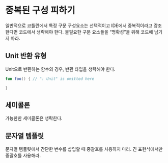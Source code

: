 # 중복된 구성 피하기

일반적으로 코틀린에서 특정 구문 구성요소는 선택적이고 IDE에서 중복적이라고 강조한다면 코드에서 생략해야 한다. 불필요한 구문 요소들을 “명확성”을 위해 코드에 남기지 마라. 

## Unit 반환 유형

Unit으로 반환하는 함수의 경우, 반환 타입을 생략해야 한다. 

```kotlin
fun foo() { // ": Unit" is omitted here

}
```

## 세미콜론

가능한한 세미콜론은 생략한다. 

## 문자열 템플릿

문자열 템플릿에서 간단한 변수를 삽입할 때 중괄호를 사용하지 마라. 긴 표현식에서만 중괄호를 사용해라.
